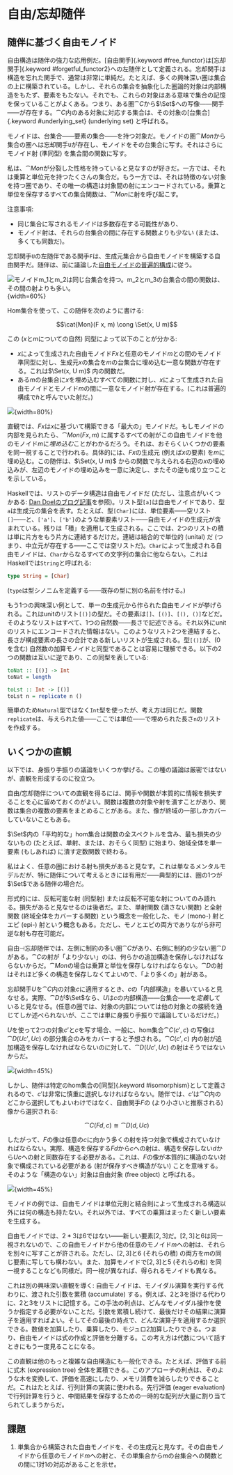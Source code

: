 # 自由/忘却随伴

## 随伴に基づく自由モノイド

自由構造は随伴の強力な応用例だ。[自由関手]{.keyword #free_functor}は[忘却関手]{.keyword #forgetful_functor2}への左随伴として定義される。忘却関手は構造を忘れた関手で、通常は非常に単純だ。たとえば、多くの興味深い圏は集合の上に構築されている。しかし、それらの集合を抽象化した圏論的対象は内部構造をもたず、要素をもたない。それでも、これらの対象はある意味で集合の記憶を保っていることがよくある。つまり、ある圏$\cat{C}$から$\Set$への写像――関手――が存在する。$\cat{C}$内のある対象に対応する集合は、その対象の[台集合]{.keyword #underlying_set} (underlying set) と呼ばれる。

モノイドは、台集合――要素の集合――を持つ対象だ。モノイドの圏$\cat{Mon}$から集合の圏へは忘却関手`U`が存在し、モノイドをその台集合に写す。それはさらにモノイド射 (準同型) を集合間の関数に写す。

私は、$\cat{Mon}$が分裂した性格を持っていると見なすのが好きだ。一方では、それは乗算と単位元を持つたくさんの集合だ。もう一方では、それは特徴のない対象を持つ圏であり、その唯一の構造は対象間の射にエンコードされている。乗算と単位を保存するすべての集合関数は、$\cat{Mon}$に射を呼び起こす。

注意事項:

* 同じ集合に写されるモノイドは多数存在する可能性があり、
* モノイド射は、それらの台集合の間に存在する関数よりも少ない (または、多くても同数だ)。

忘却関手`U`の左随伴である関手`F`は、生成元集合から自由モノイドを構築する自由関手だ。随伴は、前に議論した[自由モノイドの普遍的構成](#free-monoids)に従う。

![モノイド$m_1$と$m_2$は同じ台集合を持つ。$m_2$と$m_3$の台集合の間の関数は、その間の射よりも多い。](images/forgetful.jpg){width=60%}

Hom集合を使って、この随伴を次のように書ける:

$$\cat{Mon}(F x, m) \cong \Set(x, U m)$$

この ($x$と$m$についての自然) 同型によって以下のことが分かる:

* $x$によって生成された自由モノイド$F x$と任意のモノイド$m$との間のモノイド準同型に対し、生成元$x$の集合を$m$の台集合に埋め込む一意な関数が存在する。これは$\Set(x, U m)$ 内の関数だ。
* ある$m$の台集合に$x$を埋め込むすべての関数に対し、$x$によって生成された自由モノイドとモノイド$m$の間に一意なモノイド射が存在する。(これは普遍的構成で$h$と呼んでいた射だ。)


![](images/freemonadjunction.jpg){width=80%}

直観では、$F x$は$x$に基づいて構築できる「最大の」モノイドだ。もしモノイドの内部を見られたら、$\cat{Mon}(F x, m)$ に属するすべての射がこの自由モノイドを他のモノイド$m$に*埋め込む*ことがわかるだろう。それは、おそらくいくつかの要素を同一視することで行われる。具体的には、$F x$の生成元 (例えば$x$の要素) を$m$に埋め込む。この随伴は、$\Set(x, U m)$ からの関数で与えられる右辺の$x$の埋め込みが、左辺のモノイドの埋め込みを一意に決定し、またその逆も成り立つことを示している。

Haskellでは、リストのデータ構造は自由モノイドだ (ただし、注意点がいくつかある: [Dan Doelのブログ記事](http://comonad.com/reader/2015/free-monoids-in-haskell/)を参照)。リスト型`[a]`は自由モノイドであり、型`a`は生成元の集合を表す。たとえば、型`[Char]`には、単位要素――空リスト`[]`――と、`['a']`、`['b']`のような単要素リスト――自由モノイドの生成元が含まれている。残りは「積」を適用して生成される。ここでは、2つのリストの積は単に片方をもう片方に連結するだけだ。連結は結合的で単位的 (unital) だ (つまり、中立元が存在する――ここでは空リストだ)。`Char`によって生成される自由モノイドは、`Char`からなるすべての文字列の集合に他ならない。これはHaskellでは`String`と呼ばれる:

```haskell
type String = [Char]
```

(`type`は型シノニムを定義する――既存の型に別の名前を付ける。)


もう1つの興味深い例として、単一の生成元から作られた自由モノイドが挙げられる。これはunitのリスト`[()]`の型だ。その要素は`[]`、`[()]`、`[(), ()]`などだ。そのようなリストはすべて、1つの自然数――長さで記述できる。それ以外にunitのリストにエンコードされた情報はない。このようなリスト2つを連結すると、長さが構成要素の長さの合計である新しいリストが生成される。型`[()]`が、(0を含む) 自然数の加算モノイドと同型であることは容易に理解できる。以下の2つの関数は互いに逆であり、この同型を表している:

```haskell
toNat :: [()] -> Int
toNat = length

toLst :: Int -> [()]
toLst n = replicate n ()
```

簡単のため`Natural`型ではなく`Int`型を使ったが、考え方は同じだ。関数`replicate`は、与えられた値――ここでは単位――で埋められた長さ`n`のリストを作成する。

## いくつかの直観

以下では、身振り手振りの議論をいくつか挙げる。この種の議論は厳密ではないが、直観を形成するのに役立つ。

自由/忘却随伴についての直観を得るには、関手や関数が本質的に情報を損失することを心に留めておくのがよい。関数は複数の対象や射を潰すことがあり、関数は集合の複数の要素をまとめることがある。また、像が終域の一部しかカバーしていないこともある。

$\Set$内の「平均的な」hom集合は関数の全スペクトルを含み、最も損失の少ないもの (たとえば、単射、または、おそらく同型) に始まり、始域全体を単一要素 (もしあれば) に潰す定数関数で終わる。

私はよく、任意の圏における射も損失があると見なす。これは単なるメンタルモデルだが、特に随伴について考えるときには有用だ――典型的には、圏の1つが$\Set$である随伴の場合だ。

形式的には、反転可能な射 (同型射) または反転不可能な射についてのみ語れる。損失があると見なせるのは後者だ。また、単射関数 (潰さない関数) と全射関数 (終域全体をカバーする関数) という概念を一般化した、モノ (mono-) 射とエピ (epi-) 射という概念もある。ただし、モノとエピの両方でありながら非可逆な射も存在可能だ。

自由$\dashv$忘却随伴では、左側に制約の多い圏$\cat{C}$があり、右側に制約の少ない圏$\cat{D}$がある。$\cat{C}$の射が「より少ない」のは、何らかの追加構造を保存しなければならないからだ。$\cat{Mon}$の場合は乗算と単位を保存しなければならない。$\cat{D}$の射はそれほど多くの構造を保存しなくてよいので、「より多くの」射がある。

忘却関手$U$を$\cat{C}$内の対象$c$に適用するとき、$c$の「内部構造」を暴いていると見なせる。実際、$\cat{D}$が$\Set$なら、$U$は$c$の内部構造――台集合――を*定義*していると見なせる。(任意の圏では、対象の内部については他の対象との接続を通じてしか述べられないが、ここでは単に身振り手振りで議論しているだけだ。)


$U$を使って2つの対象$c'$と$c$を写す場合、一般に、hom集合$\cat{C}(c', c)$ の写像は$\cat{D}(U c', U c)$ の部分集合のみをカバーすると予想される。$\cat{C}(c', c)$ 内の射が追加構造を保存しなければならないのに対して、$\cat{D}(U c', U c)$ の射はそうではないからだ。

![](images/forgettingmorphisms.jpg){width=45%}

しかし、随伴は特定のhom集合の[同型]{.keyword #isomorphism}として定義されるので、$c'$は非常に慎重に選択しなければならない。随伴では、$c'$は$\cat{C}$内のどこから選択してもよいわけではなく、自由関手$F$の (より小さいと推察される) 像から選択される:

$$\cat{C}(F d, c) \cong \cat{D}(d, U c)$$

したがって、$F$の像は任意の$c$に向かう多くの射を持つ対象で構成されていなければならない。実際、構造を保存する$F d$から$c$への射は、構造を保存しない$d$から$U c$への射と同数存在する必要がある。これは、$F$の像が本質的に構造のない対象で構成されている必要がある (射が保存すべき構造がない) ことを意味する。そのような「構造のない」対象は自由対象 (free object) と呼ばれる。

![](images/freeimage.jpg){width=45%}

モノイドの例では、自由モノイドは単位元則と結合則によって生成される構造以外には何の構造も持たない。それ以外では、すべての乗算はまったく新しい要素を生成する。

自由モノイドでは、$2 * 3$は$6$ではない――新しい要素${[}2, 3{]}$だ。${[}2, 3{]}$と$6$は同一視されないので、この自由モノイドから他の任意のモノイド$m$への射は、それらを別々に写すことが許される。ただし、${[}2, 3{]}$と$6$ (それらの積) の両方を$m$の同じ要素に写しても構わない。また、加算モノイドで${[}2, 3{]}$と$5$ (それらの和) を同一視することなども同様だ。同一視が異なれば、得られるモノイドも異なる。

これは別の興味深い直観を導く: 自由モノイドは、モノイダル演算を実行する代わりに、渡された引数を累積 (accumulate) する。例えば、$2$と$3$を掛ける代わりに、$2$と$3$をリストに記憶する。この手法の利点は、どんなモノイダル操作を使うか指定する必要がないことだ。引数を累積し続けて、最後だけその結果に演算子を適用すればよい。そしてその最後の時点で、どんな演算子を適用するか選択できる。数値を加算したり、乗算したり、モジュロ2加算したりできる。つまり、自由モノイドは式の作成と評価を分離する。この考え方は代数について話すときにもう一度見ることになる。

この直観は他のもっと複雑な自由構造にも一般化できる。たとえば、評価する前に式木 (expression tree) 全体を累積できる。このアプローチの利点は、そのような木を変換して、評価を高速にしたり、メモリ消費を減らしたりできることだ。これはたとえば、行列計算の実装に使われる。先行評価 (eager evaluation) で行列計算を行うと、中間結果を保存するための一時的な配列が大量に割り当てられてしまうからだ。

## 課題

1. 単集合から構築された自由モノイドを、その生成元と見なす。その自由モノイドから任意のモノイド$m$への射と、その単集合から$m$の台集合への関数との間に1対1の対応があることを示せ。
